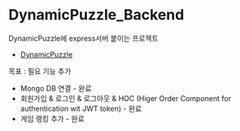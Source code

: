 # DynamicPuzzle_Backend
DynamicPuzzle에 express서버 붙이는 프로젝트
- [DynamicPuzzle](https://github.com/JeonJe/DynamicPuzzle)

목표 : 필요 기능 추가
- Mongo DB 연결 - 완료
- 회원가입 & 로그인 & 로그아웃 & HOC (Higer Order Component for authentication wit JWT token) - 완료
- 게임 랭킹 추가 - 완료
